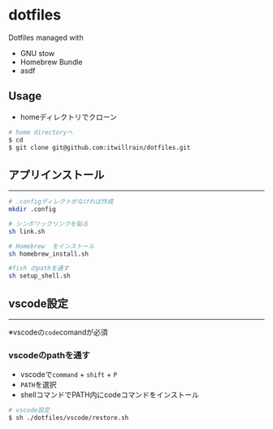 # dotfiles

Dotfiles managed with

- GNU stow
- Homebrew Bundle
- asdf

## Usage

- homeディレクトリでクローン

```bash
# home directoryへ
$ cd
$ git clone git@github.com:itwillrain/dotfiles.git
```

## アプリインストール

---

```bash
# .configディレクトがなければ作成
mkdir .config

# シンボリックリンクを貼る
sh link.sh

# Homebrew  をインストール
sh homebrew_install.sh

#fish のpathを通す
sh setup_shell.sh
```

## vscode設定

---

※vscodeの`code`comandが必須

### vscodeのpathを通す

- vscodeで`command` + `shift` + `P`
- `PATH`を選択
- shellコマンドでPATH内にcodeコマンドをインストール

```bash
# vscode設定
$ sh ./dotfiles/vscode/restore.sh
```

<br>
